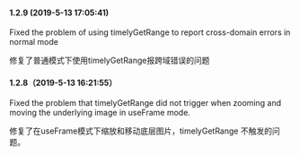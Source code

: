 #### 1.2.9 (2019-5-13 17:05:41)

Fixed the problem of using timelyGetRange to report cross-domain errors in normal mode

修复了普通模式下使用timelyGetRange报跨域错误的问题

#### 1.2.8（2019-5-13 16:21:55）

Fixed the problem that timelyGetRange did not trigger when zooming and moving the underlying image in useFrame mode.

修复了在useFrame模式下缩放和移动底层图片，timelyGetRange 不触发的问题。

